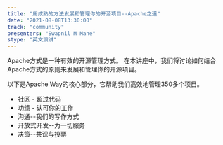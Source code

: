 ```yaml
---
title: "用成熟的方法发展和管理你的开源项目--Apache之道"
date: "2021-08-08T13:30:00" 
track: "community"
presenters: "Swapnil M Mane"
stype: "英文演讲"
---
```

Apache方式是一种有效的开源管理方式。
 在本讲座中，我们将讨论如何结合Apache方式的原则来发展和管理你的开源项目。
 

 以下是Apache Way的核心部分，它帮助我们高效地管理350多个项目。
 

 * 社区 - 超过代码
 * 功绩 - 认可你的工作
 * 沟通--我们的写作方式
 * 开放式开发--为一切服务
 * 决策--共识与投票